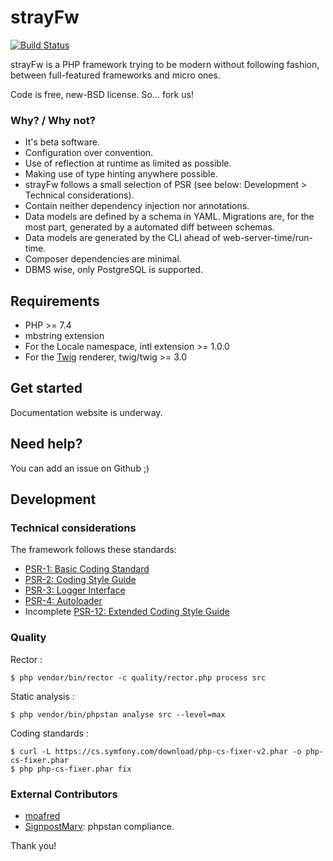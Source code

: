 # strayFw

[![Build Status](https://travis-ci.org/RocknRoot/strayFw.png?branch=master)](https://travis-ci.org/RocknRoot/strayFw)

strayFw is a PHP framework trying to be modern without following fashion, between full-featured frameworks and micro ones.

Code is free, new-BSD license. So... fork us!

### Why? / Why not?

* It's beta software.
* Configuration over convention.
* Use of reflection at runtime as limited as possible.
* Making use of type hinting anywhere possible.
* strayFw follows a small selection of PSR (see below: Development > Technical considerations).
* Contain neither dependency injection nor annotations.
* Data models are defined by a schema in YAML. Migrations are, for the most part, generated by a automated diff between schemas.
* Data models are generated by the CLI ahead of web-server-time/run-time.
* Composer dependencies are minimal.
* DBMS wise, only PostgreSQL is supported.

## Requirements

* PHP >= 7.4
* mbstring extension
* For the Locale namespace, intl extension >= 1.0.0
* For the [Twig](https://twig.symfony.com/ 'Twig') renderer, twig/twig >= 3.0

## Get started

Documentation website is underway.

## Need help?

You can add an issue on Github ;)

## Development

### Technical considerations

The framework follows these standards:

* [PSR-1: Basic Coding Standard](https://github.com/php-fig/fig-standards/blob/master/accepted/PSR-1-basic-coding-standard.md 'PSR-1: Basic Coding Standard')
* [PSR-2: Coding Style Guide](https://github.com/php-fig/fig-standards/blob/master/accepted/PSR-2-coding-style-guide.md 'PSR-2: Coding Style Guide')
* [PSR-3: Logger Interface](https://github.com/php-fig/fig-standards/blob/master/accepted/PSR-3-logger-interface.md 'PSR-3: Logger Interface')
* [PSR-4: Autoloader](https://github.com/php-fig/fig-standards/blob/master/accepted/PSR-4-autoloader.md 'PSR-4: Autoloader')
* Incomplete [PSR-12: Extended Coding Style Guide](https://github.com/php-fig/fig-standards/blob/master/accepted/PSR-12-extended-coding-style-guide.md 'Extended Coding Style Guide')

### Quality

Rector :

    $ php vendor/bin/rector -c quality/rector.php process src

Static analysis :

    $ php vendor/bin/phpstan analyse src --level=max

Coding standards :

    $ curl -L https://cs.symfony.com/download/php-cs-fixer-v2.phar -o php-cs-fixer.phar
    $ php php-cs-fixer.phar fix

### External Contributors

* [moafred](https://github.com/moafred 'moafred')
* [SignpostMarv](https://github.com/SignpostMarv 'SignpostMarv'): phpstan compliance.

Thank you!
